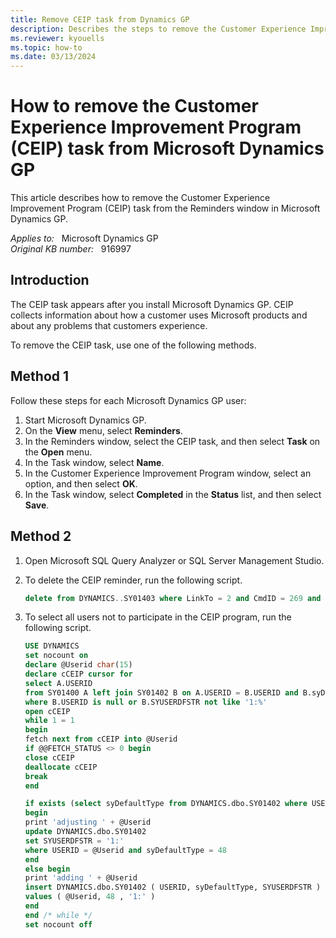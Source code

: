 ```yaml
---
title: Remove CEIP task from Dynamics GP
description: Describes the steps to remove the Customer Experience Improvement Program (CEIP) task from the Reminders window in Microsoft Dynamics GP.
ms.reviewer: kyouells
ms.topic: how-to
ms.date: 03/13/2024
---
```

# How to remove the Customer Experience Improvement Program (CEIP) task from Microsoft Dynamics GP

This article describes how to remove the Customer Experience Improvement Program (CEIP) task from the Reminders window in Microsoft Dynamics GP.

_Applies to:_ &nbsp; Microsoft Dynamics GP  
_Original KB number:_ &nbsp; 916997

## Introduction

The CEIP task appears after you install Microsoft Dynamics GP. CEIP collects information about how a customer uses Microsoft products and about any problems that customers experience.

To remove the CEIP task, use one of the following methods.

## Method 1

Follow these steps for each Microsoft Dynamics GP user:

1. Start Microsoft Dynamics GP.
2. On the **View** menu, select **Reminders**.
3. In the Reminders window, select the CEIP task, and then select **Task** on the **Open** menu.
4. In the Task window, select **Name**.
5. In the Customer Experience Improvement Program window, select an option, and then select **OK**.
6. In the Task window, select **Completed** in the **Status** list, and then select **Save**.

## Method 2

1. Open Microsoft SQL Query Analyzer or SQL Server Management Studio.
2. To delete the CEIP reminder, run the following script.

    ```sql
    delete from DYNAMICS..SY01403 where LinkTo = 2 and CmdID = 269 and CmdFormID = 1568 and CmdDictID = 0
    ```

3. To select all users not to participate in the CEIP program, run the following script.

    ```sql
    USE DYNAMICS
    set nocount on
    declare @Userid char(15)
    declare cCEIP cursor for 
    select A.USERID
    from SY01400 A left join SY01402 B on A.USERID = B.USERID and B.syDefaultType = 48
    where B.USERID is null or B.SYUSERDFSTR not like '1:%'
    open cCEIP
    while 1 = 1
    begin
    fetch next from cCEIP into @Userid
    if @@FETCH_STATUS <> 0 begin
    close cCEIP
    deallocate cCEIP
    break
    end
    
    if exists (select syDefaultType from DYNAMICS.dbo.SY01402 where USERID = @Userid and syDefaultType = 48)
    begin
    print 'adjusting ' + @Userid
    update DYNAMICS.dbo.SY01402 
    set SYUSERDFSTR = '1:'
    where USERID = @Userid and syDefaultType = 48
    end
    else begin
    print 'adding ' + @Userid
    insert DYNAMICS.dbo.SY01402 ( USERID, syDefaultType, SYUSERDFSTR )
    values ( @Userid, 48 , '1:' )
    end
    end /* while */
    set nocount off
    ```
